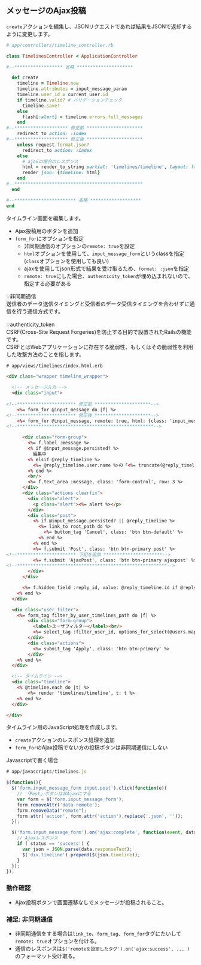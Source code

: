 ## メッセージのAjax投稿

`create`アクションを編集し、JSONリクエストであれば結果をJSONで返却するように変更します。

```ruby
# app/controllers/timeline_controller.rb

class TimelinesController < ApplicationController

#--****************** 省略 *********************

  def create
    timeline = Timeline.new
    timeline.attributes = input_message_param
    timeline.user_id = current_user.id
    if timeline.valid? # バリデーションチェック
      timeline.save!
    else
      flash[:alert] = timeline.errors.full_messages
    end
#--******************** 修正前 *********************
    redirect_to action: :index
#--******************** 修正後 *********************
    unless request.format.json?
      redirect_to action: :index
    else
      # ajaxの場合のレスポンス
      html = render_to_string partial: 'timelines/timeline', layout: false, formats: :html, locals: { t: timeline }
      render json: {timeline: html}
    end
#--************************************************
  end

#--*********************** 省略 *******************
end
```


タイムライン画面を編集します。
- Ajax投稿用のボタンを追加
- `form_for`にオプションを指定
  - 非同期通信のオプションの`remote: true`を設定
  - `html`オプションを使用して、`input_message_form`というclassを指定(`class`オプションを使用しても良い)
  - ajaxを使用してjson形式で結果を受け取るため、`format: :json`を指定
  - `remote: true`にした場合、`authenticity_token`が埋め込まれないので、指定する必要がある
  
:bulb:非同期通信<br>
送信者のデータ送信タイミングと受信者のデータ受信タイミングを合わせずに通信を行う通信方式です。
<br><br>
:bulb:authenticity_token<br>
CSRF(Cross-Site Request Forgeries)を防止する目的で設置されたRailsの機能です。<br>
CSRFとはWebアプリケーションに存在する脆弱性、もしくはその脆弱性を利用した攻撃方法のことを指します。

```html
# app/views/timelines/index.html.erb

<div class="wrapper timeline_wrapper">

  <!-- メッセージ入力 -->
  <div class="input">
    
<!--********************** 修正前 *********************-->
    <%= form_for @input_message do |f| %>
<!--********************** 修正後 *********************-->
    <%= form_for @input_message, remote: true, html: {class: 'input_message_form'}, format: :json, authenticity_token: true do |f| %>
<!--***************************************************-->

      <div class="form-group">
        <%= f.label :message %>
        <% if @input_message.persisted? %>
          編集中
        <% elsif @reply_timeline %>
          <%= @reply_timeline.user.name %>の「<%= truncate(@reply_timeline.message, length: 7) %>」に返信
        <% end %>
        <br/>
        <%= f.text_area :message, class: 'form-control', row: 3 %>
      </div>
      <div class="actions clearfix">
        <div class="alert">
          <p class="alert"><%= alert %></p>
        </div>
        <div class="post">
          <% if @input_message.persisted? || @reply_timeline %>
            <%= link_to root_path do %>
              <%= button_tag 'Cancel', class: 'btn btn-default' %>
            <% end %>
          <% end %>
          <%= f.submit 'Post', class: 'btn btn-primary post' %>
<!--********************** 下記を追加 **********************-->
          <%= f.submit 'AjaxPost', class: 'btn btn-primary ajaxpost' %>
<!--********************************************************-->
        </div>
      </div>

      <%= f.hidden_field :reply_id, value: @reply_timeline.id if @reply_timeline %>
    <% end %>
  </div>

  <div class="user_filter">
    <%= form_tag filter_by_user_timelines_path do |f| %>
        <div class="form-group">
          <label>ユーザフィルター</label><br/>
          <%= select_tag :filter_user_id, options_for_select(@users.map { |m| [m.name, m.id] }, params[:filter_user_id]), prompt: 'フィルターなし', class: 'form-control' %>
        </div>
        <div class="actions">
          <%= submit_tag 'Apply', class: 'btn btn-primary' %>
        </div>
    <% end %>
  </div>

  <!-- タイムライン -->
  <div class="timeline">
    <% @timeline.each do |t| %>
        <%= render 'timelines/timeline', t: t %>
    <% end %>
  </div>

</div>
```

タイムライン用のJavaScript処理を作成します。
- `create`アクションのレスポンス処理を追加
- `form_for`のAjax投稿でない方の投稿ボタンは非同期通信にしない

Javascriptで書く場合
```JavaScript
# app/javascripts/timelines.js

$(function(){
  $('form.input_message_form input.post').click(function(e){
    // 「Post」ボタンは非Ajaxにする
    var form = $('form.input_message_form');
    form.removeAttr('data-remote');
    form.removeData("remote");
    form.attr('action', form.attr('action').replace('.json', ''));
  });

  $('form.input_message_form').on('ajax:complete', function(event, data, status){
    // Ajaxレスポンス
    if ( status == 'success') {
      var json = JSON.parse(data.responseText);
      $('div.timeline').prepend($(json.timeline));
    }
  });
});
```

### 動作確認
- Ajax投稿ボタンで画面遷移なしでメッセージが投稿されること。

### 補足: 非同期通信
- 非同期通信をする場合は`link_to`、`form_tag`、`form_for`タグにたいして`remote: true`オプションを付ける。
- 通信のレスポンスは`$('remoteを設定したタグ').on('ajax:success', ... )`のフォーマット受け取る。
